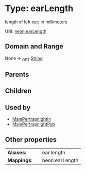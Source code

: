 
# Type: earLength


length of left ear; in millimeters

URI: [neon:earLength](https://data.neonscience.org/earLength)


## Domain and Range

None ->  <sub>OPT</sub> [String](types/String.md)

## Parents


## Children


## Used by

 * [MamPertrapnightIn](MamPertrapnightIn.md)
 * [MamPertrapnightPub](MamPertrapnightPub.md)

## Other properties

|  |  |  |
| --- | --- | --- |
| **Aliases:** | | ear length |
| **Mappings:** | | neon:earLength |

